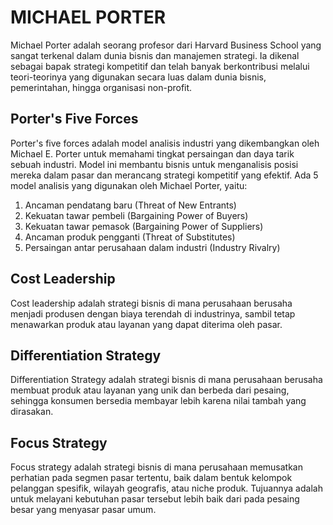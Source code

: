 # MICHAEL PORTER

Michael Porter adalah seorang profesor dari Harvard Business School yang sangat terkenal dalam dunia bisnis dan manajemen strategi. Ia dikenal sebagai bapak strategi kompetitif dan telah banyak berkontribusi melalui teori-teorinya yang digunakan secara luas dalam dunia bisnis, pemerintahan, hingga organisasi non-profit.

## Porter's Five Forces

Porter's five forces adalah model analisis industri yang dikembangkan oleh Michael E. Porter untuk memahami tingkat persaingan dan daya tarik sebuah industri. Model ini membantu bisnis untuk menganalisis posisi mereka dalam pasar dan merancang strategi kompetitif yang efektif. Ada 5 model analisis yang digunakan oleh Michael Porter, yaitu:

1. Ancaman pendatang baru (Threat of New Entrants)
2. Kekuatan tawar pembeli (Bargaining Power of Buyers)
3. Kekuatan tawar pemasok (Bargaining Power of Suppliers)
4. Ancaman produk pengganti (Threat of Substitutes)
5. Persaingan antar perusahaan dalam industri (Industry Rivalry)

## Cost Leadership

Cost leadership adalah strategi bisnis di mana perusahaan berusaha menjadi produsen dengan biaya terendah di industrinya, sambil tetap menawarkan produk atau layanan yang dapat diterima oleh pasar.

## Differentiation Strategy

Differentiation Strategy adalah strategi bisnis di mana perusahaan berusaha membuat produk atau layanan yang unik dan berbeda dari pesaing, sehingga konsumen bersedia membayar lebih karena nilai tambah yang dirasakan.

## Focus Strategy

Focus strategy adalah strategi bisnis di mana perusahaan memusatkan perhatian pada segmen pasar tertentu, baik dalam bentuk kelompok pelanggan spesifik, wilayah geografis, atau niche produk. Tujuannya adalah untuk melayani kebutuhan pasar tersebut lebih baik dari pada pesaing besar yang menyasar pasar umum.